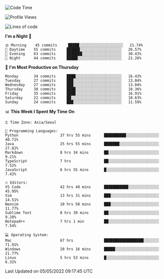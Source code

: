 <!--START_SECTION:waka-->
![Code Time](http://img.shields.io/badge/Code%20Time-404%20hrs%2030%20mins-blue)

![Profile Views](http://img.shields.io/badge/Profile%20Views-3-blue)

![Lines of code](https://img.shields.io/badge/From%20Hello%20World%20I%27ve%20Written-1%20Million%20lines%20of%20code-blue)

**I'm a Night 🦉** 

```text
🌞 Morning    45 commits     █████░░░░░░░░░░░░░░░░░░░░   21.74% 
🌆 Daytime    55 commits     ██████░░░░░░░░░░░░░░░░░░░   26.57% 
🌃 Evening    63 commits     ███████░░░░░░░░░░░░░░░░░░   30.43% 
🌙 Night      44 commits     █████░░░░░░░░░░░░░░░░░░░░   21.26%

```
📅 **I'm Most Productive on Thursday** 

```text
Monday       34 commits     ████░░░░░░░░░░░░░░░░░░░░░   16.43% 
Tuesday      27 commits     ███░░░░░░░░░░░░░░░░░░░░░░   13.04% 
Wednesday    27 commits     ███░░░░░░░░░░░░░░░░░░░░░░   13.04% 
Thursday     38 commits     ████░░░░░░░░░░░░░░░░░░░░░   18.36% 
Friday       35 commits     ████░░░░░░░░░░░░░░░░░░░░░   16.91% 
Saturday     22 commits     ██░░░░░░░░░░░░░░░░░░░░░░░   10.63% 
Sunday       24 commits     ███░░░░░░░░░░░░░░░░░░░░░░   11.59%

```


📊 **This Week I Spent My Time On** 

```text
⌚︎ Time Zone: Asia/Seoul

💬 Programming Languages: 
Python                   37 hrs 55 mins      ██████████░░░░░░░░░░░░░░░   40.71% 
Java                     25 hrs 55 mins      ███████░░░░░░░░░░░░░░░░░░   27.82% 
Markdown                 8 hrs 34 mins       ██░░░░░░░░░░░░░░░░░░░░░░░   9.21% 
TypeScript               7 hrs               ██░░░░░░░░░░░░░░░░░░░░░░░   7.52% 
JavaScript               6 hrs 55 mins       █░░░░░░░░░░░░░░░░░░░░░░░░   7.42%

🔥 Editors: 
VS Code                  42 hrs 48 mins      ███████████░░░░░░░░░░░░░░   45.95% 
Vim                      13 hrs 31 mins      ███░░░░░░░░░░░░░░░░░░░░░░   14.51% 
Neovim                   10 hrs 58 mins      ███░░░░░░░░░░░░░░░░░░░░░░   11.77% 
Sublime Text             8 hrs 39 mins       ██░░░░░░░░░░░░░░░░░░░░░░░   9.28% 
Notepad++                7 hrs 1 min         ██░░░░░░░░░░░░░░░░░░░░░░░   7.54%

💻 Operating System: 
Mac                      67 hrs              ██████████████████░░░░░░░   71.91% 
Windows                  20 hrs 16 mins      █████░░░░░░░░░░░░░░░░░░░░   21.77% 
Linux                    5 hrs 53 mins       █░░░░░░░░░░░░░░░░░░░░░░░░   6.32%

```


 Last Updated on 05/05/2022 09:17:45 UTC
<!--END_SECTION:waka-->
